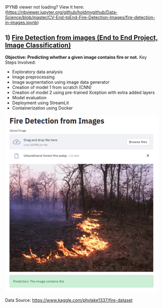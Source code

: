 IPYNB viewer not loading? View it here: (https://nbviewer.jupyter.org/github/holdmygithub/Data-Science/blob/master/CV-End-toEnd-Fire-Detection-Images/fire-detection-in-images.ipynb)
## 1) [Fire Detection from images (End to End Project, Image Classification)](https://github.com/holdmygithub/Data-Science/tree/master/End-toEnd-CV-Fire-Detection-Images)
**Objective: Predicting whether a given image contains fire or not.**
Key Steps Involved:

- Exploratory data analysis
- Image preprocessing
- Image augmentation using image data generator
- Creation of model 1 from scratch (CNN)
- Creation of model 2 using pre-trained Xception with extra added layers
- Model evaluation
- Deployment using StreamLit
- Containerization using Docker

<img src='Images/sreenshot_deploy.png'>

Data Source: https://www.kaggle.com/phylake1337/fire-dataset
